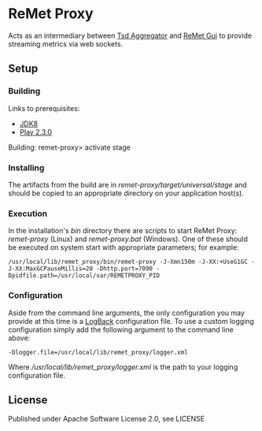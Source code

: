ReMet Proxy
===========

Acts as an intermediary between [Tsd Aggregator](../tsd/README.md) and [ReMet Gui](../remet-gui/README.md) to provide streaming metrics via web sockets. 


Setup
-----

### Building

Links to prerequisites:
* [JDK8](http://www.oracle.com/technetwork/java/javase/downloads/jdk8-downloads-2133151.html)
* [Play 2.3.0](http://www.playframework.com/download)

Building:
  remet-proxy> activate stage

### Installing

The artifacts from the build are in *remet-proxy/target/universal/stage* and should be copied to an appropriate directory on your application host(s).

### Execution

In the installation's *bin* directory there are scripts to start ReMet Proxy: *remet-proxy* (Linux) and *remet-proxy.bat* (Windows).  One of these should be executed on system start with appropriate parameters; for example:

    /usr/local/lib/remet_proxy/bin/remet-proxy -J-Xmn150m -J-XX:+UseG1GC -J-XX:MaxGCPauseMillis=20 -Dhttp.port=7090 -Dpidfile.path=/usr/local/var/REMETPROXY_PID

### Configuration

Aside from the command line arguments, the only configuration you may provide at this time is a [LogBack](http://logback.qos.ch/) configuration file.  To use a custom logging configuration simply add the following argument to the command line above:

    -Dlogger.file=/usr/local/lib/remet_proxy/logger.xml

Where */usr/local/lib/remet_proxy/logger.xml* is the path to your logging configuration file.

License
-------

Published under Apache Software License 2.0, see LICENSE
